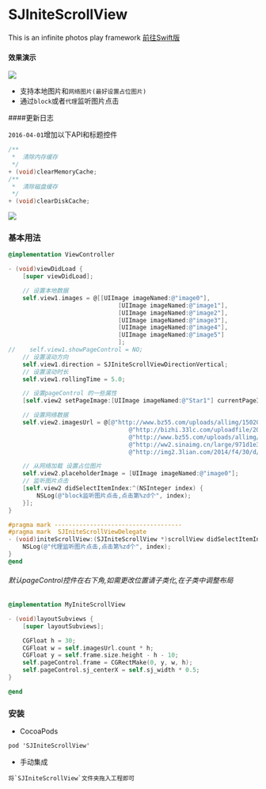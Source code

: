 # SJIniteScrollView

This is an infinite photos play framework [前往Swift版](https://github.com/king129/SJIniteScrollViewSwift.git)

#### 效果演示

![](SJIniteScrollView.gif)

- 支持本地图片和`网络图片(最好设置占位图片)`
- 通过`block`或者`代理`监听图片点击

####更新日志

`2016-04-01`增加以下API和标题控件

```objective-c
/**
 *  清除内存缓存
 */
+ (void)clearMemoryCache;
/**
 *  清除磁盘缓存
 */
+ (void)clearDiskCache;
```

![](SJIniteScrollView2.gif)

### 基本用法

``` objective-c
@implementation ViewController

- (void)viewDidLoad {
    [super viewDidLoad];

    // 设置本地数据
    self.view1.images = @[[UIImage imageNamed:@"image0"],
                               [UIImage imageNamed:@"image1"],
                               [UIImage imageNamed:@"image2"],
                               [UIImage imageNamed:@"image3"],
                               [UIImage imageNamed:@"image4"],
                               [UIImage imageNamed:@"image5"]
                               ];
//    self.view1.showPageControl = NO;
    // 设置滚动方向
    self.view1.direction = SJIniteScrollViewDirectionVertical;
    // 设置滚动时长
    self.view1.rollingTime = 5.0;

    // 设置pageControl 的一些属性
    [self.view2 setPageImage:[UIImage imageNamed:@"Star1"] currentPageImage:[UIImage imageNamed:@"Star2"]];

    // 设置网络数据
    self.view2.imagesUrl = @[@"http://www.bz55.com/uploads/allimg/150204/139-150204144514.jpg",
                                  @"http://bizhi.33lc.com/uploadfile/2015/0617/20150617053223353.jpg",
                                  @"http://www.bz55.com/uploads/allimg/150204/139-150204144513.jpg",
                                  @"http://ww2.sinaimg.cn/large/971d1e3fjw1emoibaghmuj20px0fgmzh.jpg",
                                  @"http://img2.3lian.com/2014/f4/30/d/56.jpg"];

    // 从网络加载 设置占位图片
    self.view2.placeholderImage = [UIImage imageNamed:@"image0"];
    // 监听图片点击
    [self.view2 didSelectItemIndex:^(NSInteger index) {
        NSLog(@"block监听图片点击,点击第%zd个", index);
    }];
}

#pragma mark ------------------------------------
#pragma mark  SJIniteScrollViewDelegate
- (void)initeScrollView:(SJIniteScrollView *)scrollView didSelectItemIndex:(NSInteger)index {
    NSLog(@"代理监听图片点击,点击第%zd个", index);
}
@end

```

###### 默认pageControl控件在右下角,如需更改位置请子类化,在子类中调整布局

``` objective-c
@implementation MyIniteScrollView

- (void)layoutSubviews {
    [super layoutSubviews];

    CGFloat h = 30;
    CGFloat w = self.imagesUrl.count * h;
    CGFloat y = self.frame.size.height - h - 10;
    self.pageControl.frame = CGRectMake(0, y, w, h);
    self.pageControl.sj_centerX = self.sj_width * 0.5;
}

@end

```

### 安装

- CocoaPods

``` objective-c
pod 'SJIniteScrollView'
```

- 手动集成

``` 
将`SJIniteScrollView`文件夹拖入工程即可
```